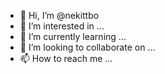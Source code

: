 - 👋 Hi, I’m @nekittbo
- 👀 I’m interested in ...
- 🌱 I’m currently learning ...
- 💞️ I’m looking to collaborate on ...
- 📫 How to reach me ...

<!---
nekittbo/nekittbo is a ✨ special ✨ repository because its `README.md` (this file) appears on your GitHub profile.
You can click the Preview link to take a look at your changes.
--->
